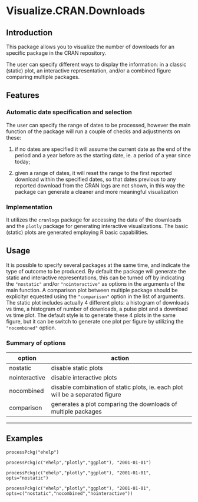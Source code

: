 # Visualize.CRAN.Downloads


## Introduction
This package allows you to visualize the number of downloads for an specific
package in the CRAN repository.

The user can specify different ways to display the information: in a classic
(static) plot, an interactive representation, and/or a combined figure
comparing multiple packages.


## Features
### Automatic date specification and selection
The user can specify the range of dates to be processed, however the main
function of the package will run a couple of checks and adjustments on these:

1) if no dates are specified it will assume the current date as the end of the
period and a year before as the starting date, ie. a period of a year since today;

2) given a range of dates, it will reset the range to the first reported download
within the specified dates, so that dates previous to any reported download from
the CRAN logs are not shown, in this way the package can generate a cleaner and
more meaningful visualization 


### Implementation
It utilizes the `cranlogs` package for accessing the data of the downloads and
the `plotly` package for generating interactive visualizations.
The basic (static) plots are generated employing R basic capabilities.


## Usage
It is possible to specify several packages at the same time, and indicate
the type of outcome to be produced.
By default the package will generate the static and interactive representations,
this can be turned off by indicating the `"nostatic"` and/or `"nointeractive"` as
options in the arguments of the main function.
A comparison plot between multiple package should be explicityr equested using
the `"comparison"` option in the list of arguments.
The static plot includes actually 4 different plots: a histogram of downloads vs time,
a histogram of number of downloads, a pulse plot and a download vs time plot.
The default style is to generate these 4 plots in the same figure, but it can be switch
to generate one plot per figure by utilizing the `"nocombined"` option.

### Summary of options

option         | action
------         | -----------
nostatic       | disable static plots
nointeractive  | disable interactive plots
nocombined     | disable combination of static plots, ie. each plot will be a separated figure
comparison     | generates a plot comparing the downloads of multiple packages
---------------------------


## Examples
```
processPckg("ehelp")

processPckg(c("ehelp","plotly","ggplot"), "2001-01-01")

processPckg(c("ehelp","plotly","ggplot"), "2001-01-01", opts="nostatic")

processPckg(c("ehelp","plotly","ggplot"), "2001-01-01", opts=c("nostatic","nocombined","nointeractive"))
```

